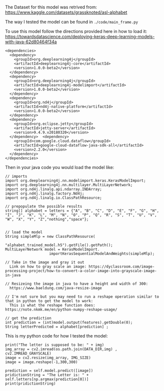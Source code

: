 The Dataset for this model was retrived from: https://www.kaggle.com/datasets/grassknoted/asl-alphabet

The way I tested the model can be found in `./code/main_frame.py`

To use this model follow the directions provided here in how to load it: https://towardsdatascience.com/deploying-keras-deep-learning-models-with-java-62d80464f34a


```
<dependencies>
  <dependency>      
    <groupId>org.deeplearning4j</groupId>      
    <artifactId>deeplearning4j-core</artifactId>
    <version>1.0.0-beta2</version>    
  </dependency>         
  <dependency>      
    <groupId>org.deeplearning4j</groupId>      
    <artifactId>deeplearning4j-modelimport</artifactId>      
    <version>1.0.0-beta2</version>    
  </dependency>                       
  <dependency>      
    <groupId>org.nd4j</groupId>      
    <artifactId>nd4j-native-platform</artifactId>
    <version>1.0.0-beta2</version>    
  </dependency>
  <dependency>      
    <groupId>org.eclipse.jetty</groupId>      
    <artifactId>jetty-server</artifactId>      
    <version>9.4.9.v20180320</version>   
  </dependency>  <dependency>      
    <groupId>com.google.cloud.dataflow</groupId>      
    <artifactId>google-cloud-dataflow-java-sdk-all</artifactId>  
    <version>2.2.0</version>     
  </dependency>
</dependencies>
```

Then in your java code you would load the model like:

```
// imports
import org.deeplearning4j.nn.modelimport.keras.KerasModelImport;
import org.deeplearning4j.nn.multilayer.MultiLayerNetwork;
import org.nd4j.linalg.api.ndarray.INDArray;
import org.nd4j.linalg.factory.Nd4j;
import org.nd4j.linalg.io.ClassPathResource;

// prepopulate the possible results
string[] alphabet = letters = {"A", "B", "C", "D", "E", "F", "G", "H", "I", "J", "K", "L", "M", "N", "O", "P", "Q", "R", "S", "T", "U", "V", "W", "X", "Y", "Z","nothing","space"};


// load the model
String simpleMlp = new ClassPathResource(
                          "alphabet_trained_model.h5").getFile().getPath();
MultiLayerNetwork model = KerasModelImport.
                    importKerasSequentialModelAndWeights(simpleMlp);

// Take in the image and gray it out
  Link on how to gray scale an image: https://dyclassroom.com/image-processing-project/how-to-convert-a-color-image-into-grayscale-image-in-java

// Resizeing the image in java to have a height and width of 300:
  https://www.baeldung.com/java-resize-image

// I'm not sure but you may need to run a reshape operation similar to that in python to get the model to work:
  This is what the reshape function does: https://note.nkmk.me/en/python-numpy-reshape-usage/

// get the prediction
int prediction = (int)model.output(features).getDouble(0);
String letterPredicted = alphabet[prediction] ;
```

This is my python code for how I tested the model:

```
print("The letter is supposed to be: " + img)
img_array = cv2.imread(os.path.join(DATA_DIR,img) , cv2.IMREAD_GRAYSCALE)  
image = cv2.resize(img_array, IMG_SIZE)
image = image.reshape(-1,300,300)

prediction = self.model.predict([image])
pridictionString = "The Letter is: " + self.letters[np.argmax(prediction[0])]
print(pridictionString)
```